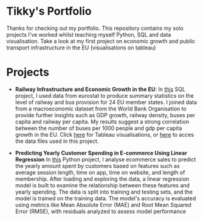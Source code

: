 # Tikky's Portfolio


Thanks for checking out my portfolio. This repository contains my solo projects I've worked whilst teaching myself Python, SQL and data visualisation. Take a look at my first project on economic growth and public transport infrastructure in the EU (visualisations on tableau)

# Projects
- **Railway Infrastructure and Economic Growth in the EU**: In [this](https://github.com/bamiro/bamiro.github.io/blob/main/Economic%20Growth%20and%20Public%20Transport%20in%20the%20EU.sqbpro) SQL project, I used data from eurostat to produce summary statistics on the level of railway and bus provision for 24 EU member states. I joined data from a macroeconomic dataset from the World Bank Organisation to provide further insights such as GDP growth, railway density, buses per capita and railway per capita. My results suggest a strong correlation between the number of buses per 1000 people and gdp per capita growth in the EU. Click [here](https://public.tableau.com/views/PublicTransportandEconomicGrowthintheEU/Dashboard2?:language=en-GB&:sid=&:redirect=auth&:display_count=n&:origin=viz_share_link) for Tableau visualisations, or [here](https://drive.google.com/drive/folders/1JO3KrwLJ06GzXwukxadTK6lTtLEC22UC?usp=share_link) to acces the data files used in this project.

- **Predicting Yearly Customer Spending in E-commerce Using Linear Regression** In [this](https://github.com/bamiro/bamiro.github.io/blob/8a2e66268486cc9fef1ce72f4de51a47812f17cb/ecommerce) Python project, I analyse ecommerce sales to predict the yearly amount spent by customers based on features such as average session length, time on app, time on website, and length of membership. After loading and exploring the data, a linear regression model is built to examine the relationship between these features and yearly spending. The data is split into training and testing sets, and the model is trained on the training data. The model's accuracy is evaluated using metrics like Mean Absolute Error (MAE) and Root Mean Squared Error (RMSE), with residuals analyzed to assess model performance
